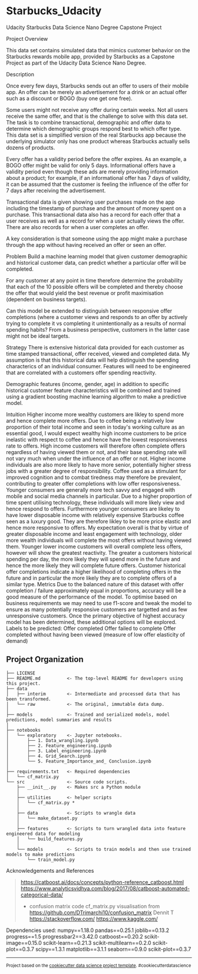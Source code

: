 Starbucks_Udacity
==============================

Udacity Starbucks Data Science Nano Degree Capstone Project

Project Overview

This data set contains simulated data that mimics customer behavior on the Starbucks rewards mobile app, provided by Starbucks as a Capstone Project as part of the Udacity Data Science Nano Degree.

Description

Once every few days, Starbucks sends out an offer to users of their mobile app. An offer can be merely an advertisement for a drink or an actual offer such as a discount or BOGO (buy one get one free).

Some users might not receive any offer during certain weeks.
Not all users receive the same offer, and that is the challenge to solve with this data set.
The task is to combine transactional, demographic and offer data to determine which demographic groups respond best to which offer type. This data set is a simplified version of the real Starbucks app because the underlying simulator only has one product whereas Starbucks actually sells dozens of products.

Every offer has a validity period before the offer expires. As an example, a BOGO offer might be valid for only 5 days. Informational offers have a validity period even though these ads are merely providing information about a product; for example, if an informational offer has 7 days of validity, it can be assumed that the customer is feeling the influence of the offer for 7 days after receiving the advertisement.

Transactional data is given showing user purchases made on the app including the timestamp of purchase and the amount of money spent on a purchase. This transactional data also has a record for each offer that a user receives as well as a record for when a user actually views the offer. There are also records for when a user completes an offer.

A key consideration is that someone using the app might make a purchase through the app without having received an offer or seen an offer.

Problem
Build a machine learning model that given customer demographic and historical customer data, can predict whether a particular offer will be completed.

For any customer at any point in time therefore determine the probability that each of the 10 possible offers will be completed and thereby choose the offer that would yield the best revenue or profit maximisation (dependent on business targets).

Can this model be extended to distinguish between responsive offer completions (where a customer views and responds to an offer by actively trying to complete it vs completing it unintentionally as a results of normal spending habits? From a business perspective, customers in the latter case might not be ideal targets.

Strategy
There is extensive historical data provided for each customer as time stamped transactional, offer received, viewed and completed data. My assumption is that this historical data will help distinguish the spending characterics of an individual consumer. Features will need to be engineered that are correlated with a customers offer spending reactivity.

Demographic features (income, gender, age) in addition to specific historical customer feature characteristics will be combined and trained using a gradient boosting machine learning algorithm to make a predictive model.

Intuition
Higher income more wealthy customers are likley to spend more and hence complete more offers. Due to coffee being a relatively low proportion of their total income and seen in today's working culture as an essential good, I would expect wealthy high income customers to be price inelastic with respect to coffee and hence have the lowest responsiveness rate to offers. High income customers will therefore often complete offers regardless of having viewed them or not, and their base spending rate will not vary much when under the influence of an offer or not.
Higher income individuals are also more likely to have more senior, potentially higher stress jobs with a greater degree of responsibility. Coffee used as a stimulant for improved cognition and to combat tiredness may therefore be prevalent, contributing to greater offer completions with low offer responsiveness.
Younger consumers are generally more tech savvy and engaged with mobile and social media channels in particular. Due to a higher proportion of time spent utilising technology, these individuals will more likely view and hence respond to offers. Furthermore younger consumers are likeley to have lower disposable income with relatively expensive Starbucks coffee seen as a luxury good. They are therefore likley to be more price elastic and hence more responsive to offers.
My expectation overall is that by virtue of greater disposable income and least engagement with technology, older more wealth individuals will complete the most offers without having viewed them. Younger lower income customers will overall complete less offers, however will show the greatest reactivity.
The greater a customers historical spending per day, the more likely they will spend more in the future and hence the more likely they will complete future offers.
Customer historical offer completions indicate a higher likelihood of completing offers in the future and in particular the more likely they are to complete offers of a similar type.
Metrics
Due to the balanced nature of this dataset with offer completion / failure approximately equal in proportions, accuracy will be a good measure of the performance of the model.
To optimise based on business requirements we may need to use f1-score and tweak the model to ensure as many potentially responsive customers are targetted and as few unresponsive customers. Once the primary objective of highest accuracy model has been determined, these additional options will be explored.
Labels to be predicted:
Offer completed
Offer failed to complete
Offer completed without having been viewed (measure of low offer elasticity of demand)



Project Organization
------------

    ├── LICENSE
    ├── README.md          <- The top-level README for developers using this project.
    ├── data
    │   ├── interim        <- Intermediate and processed data that has been transformed.
    │   └── raw            <- The original, immutable data dump.
    │
    ├── models             <- Trained and serialized models, model predictions, model summaries and results
    │
    ├── notebooks          
    │   └── exploratory    <- Jupyter notebooks.
    │       ├── 1. Data_wrangling.ipynb
    │       ├── 2. Feature_engineering.ipynb
    │       ├── 3. Label_engineering.ipynb
    │       ├── 4. Grid_Search.ipynb
    │       └── 5. Feature_Importance_and_ Conclusion.ipynb
    │
    ├── requirements.txt   <- Required dependencies
    │   └── cf_matrix.py
    └── src                <- Source code scripts.
        ├── __init__.py    <- Makes src a Python module
        │   
        ├── utilities      <- helper scripts 
        │   └── cf_matrix.py *
        │
        ├── data           <- Scripts to wrangle data
        │   └── make_dataset.py
        │
        ├── features       <- Scripts to turn wrangled data into feature engineered data for modeling
        │   └── build_features.py
        │
        └── models         <- Scripts to train models and then use trained models to make predictions
            └── train_model.py


Acknowledgements and References

> https://catboost.ai/docs/concepts/python-reference_catboost.html
> https://www.analyticsvidhya.com/blog/2017/08/catboost-automated-categorical-data/
> * confusion matrix code cf_matrix.py visualisation from https://github.com/DTrimarchi10/confusion_matrix Dennit T
> https://stackoverflow.com/
> https://www.kaggle.com/

Dependencies used:
numpy==1.18.0
pandas==0.25.1
joblib==0.13.2
progress==1.5
progressbar2==3.42.0
catboost==0.20.2
scikit-image==0.15.0
scikit-learn==0.21.3
scikit-multilearn==0.2.0
scikit-plot==0.3.7
scipy==1.3.1
matplotlib==3.1.1
seaborn==0.9.0
scikit-plot==0.3.7


--------

<p><small>Project based on the <a target="_blank" href="https://drivendata.github.io/cookiecutter-data-science/">cookiecutter data science project template</a>. #cookiecutterdatascience</small></p>
